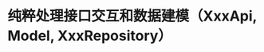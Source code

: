 <!--
 * @Author: Marlon.M
 * @Email: maiguangyang@163.com
 * @Date: 2025-08-26 08:58:24
-->

# 纯粹处理接口交互和数据建模（XxxApi, Model, XxxRepository）

